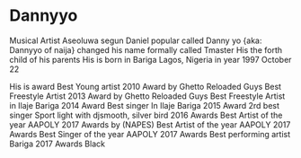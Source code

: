 # Dannyyo
Musical Artist
Aseoluwa segun Daniel popular called Danny yo {aka: Dannyyo of naija} changed his name formally called Tmaster
His the forth child of his parents
His is born in Bariga  Lagos, Nigeria in year 1997 October 22

His is award
Best Young artist 2010 Award by Ghetto Reloaded Guys
Best Freestyle Artist 2013 Award by Ghetto Reloaded Guys
Best Freestyle Artist  in Ilaje Bariga 2014 Award
Best singer In Ilaje Bariga
2015 Award
 2rd best singer Sport light with djsmooth, silver bird 2016 Awards
Best Artist of the year AAPOLY 2017 Awards by (NAPES)
Best Artist of the year AAPOLY 2017 Awards
Best Singer of the year AAPOLY 2017 Awards
Best performing artist Bariga 2017 Awards Black
